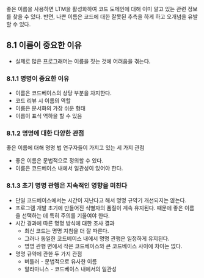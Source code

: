 좋은 이름을 사용하면 LTM을 활성화하여 코드 도메인에 대해 이미 알고 있는 관련 정보를 찾을 수 있다. 반면, 나쁜 이름은 코드에 대한 잘못된 추측을 하게 하고 오개념을 유발할 수 있다.

## 8.1 이름이 중요한 이유
- 실제로 많은 프로그래머는 이름을 짓는 것에 어려움을 겪는다.

### 8.1.1 명명이 중요한 이유
- 이름은 코드베이스의 상당 부분을 차지한다.
- 코드 리뷰 시 이름의 역할
- 이름은 문서화의 가장 쉬운 형태
- 이름이 표식 역하을 할 수 있음

### 8.1.2 명명에 대한 다양한 관점
좋은 이름에 대해 명명 법 연구자들이 가지고 있는 세 가지 관점

- 좋은 이름은 문법적으로 정의할 수 있다.
- 이름은 코드베이스 내에서 일관성이 있어야 한다.

### 8.1.3 초기 명명 관행은 지속적인 영향을 미친다
- 단일 코드베이스에서는 시간이 지난다고 해서 명명 규약기 개선되지는 않는다.
- 프로그램 개발 초기에 만들어진 식별자의 품질이 계속 유지된다. 때문에 좋은 이름을 선택하는 데 특히 주의를 기울여야 한다.
- 시간 경과에 따른 명명 방식에 대한 조사 결과
	- 최신 코드는 명명 지침을 더 잘 따른다.
	- 그러나 동일한 코드베이스 내에서 명명 관행은 일정하게 유지된다.
	- 명명 관행 면에서 작은 코드베이스와 큰 코드베이스 사이에 차이는 없다.
- 명명 규약에 관한 두 가지 관점
	- 버틀러 - 문법적으로 유사한 이름
	- 알라마니스 - 코드베이스 내에서의 일관성


